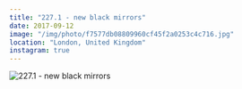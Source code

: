 ```yaml
---
title: "227.1 - new black mirrors"
date: 2017-09-12
image: "/img/photo/f7577db08809960cf45f2a0253c4c716.jpg"
location: "London, United Kingdom"
instagram: true
---
```


![227.1 - new black mirrors](/img/photo/f7577db08809960cf45f2a0253c4c716.jpg)
